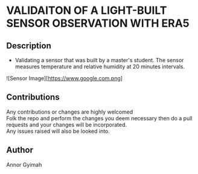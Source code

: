 
# VALIDAITON OF A LIGHT-BUILT SENSOR OBSERVATION WITH ERA5


## Description
* Validating a sensor that was built by a master's student. The sensor measures temperature and relative humidity at 20 minutes intervals.

![Sensor Image][https://www.google.com.png]

## Contributions
Any contributions or changes are highly welcomed<br>Folk the repo and perform the changes you deem necessary then do a pull requests 
and your changes will be incorporated.<br>Any issues raised will also be looked into.

## Author
Annor Gyimah

